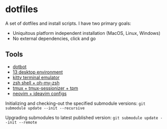 # dotfiles

A set of dotfiles and install scripts. I have two primary goals:
- Uniquitous platform independent installation (MacOS, Linux, Windows)
- No external dependencies, click and go

## Tools

- [dotbot](https://github.com/anishathalye/dotbot)
- [13 desktop environment](https://i3wm.org/)
- [kitty terminal emulator](https://sw.kovidgoyal.net/kitty/)
- [zsh shell + oh-my-zsh](https://ohmyz.sh/)
- [tmux + tmux-sessionizer + tpm](https://github.com/tmux/tmux/wiki)
- [neovim + ideavim configs](https://github.com/tmux/tmux/wiki)

Initializing and checking-out the specified submodule versions:
`git submodule update --init --recursive`

Upgrading submodules to latest published version:
`git submodule update --init --remote`

